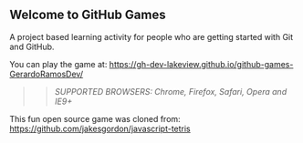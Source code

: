 ## Welcome to GitHub Games

A project based learning activity for people who are getting started with Git and GitHub.

You can play the game at: https://gh-dev-lakeview.github.io/github-games-GerardoRamosDev/

>> _*SUPPORTED BROWSERS*: Chrome, Firefox, Safari, Opera and IE9+_

This fun open source game was cloned from: https://github.com/jakesgordon/javascript-tetris
